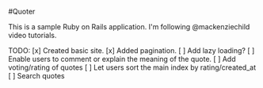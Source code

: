 
#Quoter

This is a sample Ruby on Rails application. I'm following @mackenziechild video tutorials.

TODO:
[x] Created basic site.
[x] Added pagination.
  [ ] Add lazy loading?
[ ] Enable users to comment or explain the meaning of the quote.
[ ] Add voting/rating of quotes
[ ] Let users sort the main index by rating/created_at
[ ] Search quotes
